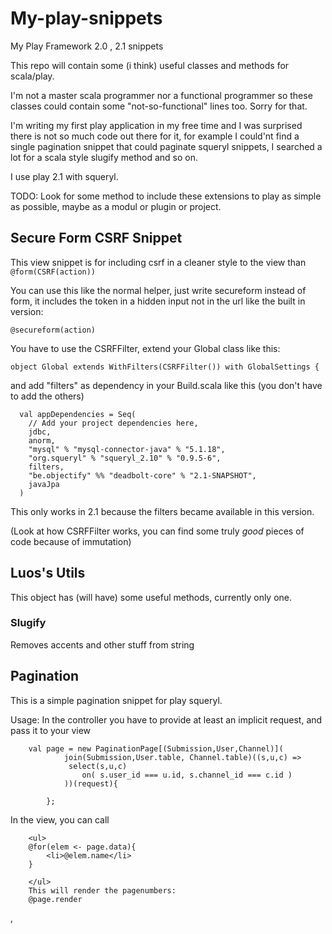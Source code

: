My-play-snippets
================

My Play Framework 2.0 , 2.1 snippets

This repo will contain some (i think) useful classes and methods for scala/play. 

I'm not a master scala programmer nor a functional programmer so these classes could contain some "not-so-functional" lines too. Sorry for that. 

I'm writing my first play application in my free time and I was surprised there is not so much code out there for it, for example I could'nt find a single pagination snippet that could paginate squeryl snippets, I searched a lot for a scala style slugify method and so on. 

I use play 2.1 with squeryl. 


TODO: Look for some method to include these extensions to play as simple as possible, maybe as a modul or plugin or project. 

Secure Form CSRF Snippet
---------------

This view snippet is for including csrf in a cleaner style to the view than ```@form(CSRF(action))```

You can use this like the normal helper, just write secureform instead of form, it includes the token in a hidden input not in the url like the built in version:
```
@secureform(action)

```

You have to use the CSRFFilter, extend your Global class like this:

```
object Global extends WithFilters(CSRFFilter()) with GlobalSettings {

```

and add "filters" as dependency in your Build.scala like this (you don't have to add the others)

```
  val appDependencies = Seq(
    // Add your project dependencies here,
    jdbc,
    anorm,
    "mysql" % "mysql-connector-java" % "5.1.18",
    "org.squeryl" % "squeryl_2.10" % "0.9.5-6",
    filters,
    "be.objectify" %% "deadbolt-core" % "2.1-SNAPSHOT",
    javaJpa
  )

```


This only works in 2.1 because the filters became available in this version.

(Look at how CSRFFilter works, you can find some truly *good* pieces of code because of immutation)

Luos's Utils
------------

This object has (will have) some useful methods, currently only one. 

### Slugify

Removes accents and other stuff from string

Pagination
-------------

This is a simple pagination snippet for play squeryl. 

Usage:
In the controller you have to provide at least an implicit request, and pass it to your view

```
	val page = new PaginationPage[(Submission,User,Channel)](
			join(Submission,User.table, Channel.table)((s,u,c) =>  
       		 select(s,u,c)
        		on( s.user_id === u.id, s.channel_id === c.id )
      		))(request){
			
		};
```

In the view, you can call

```
	<ul>
	@for(elem <- page.data){
		<li>@elem.name</li>
	}

	</ul>
	This will render the pagenumbers:
	@page.render

```

,